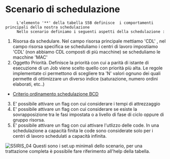 
# Scenario di schedulazione
         L'elemento '**' della tabella S5B definisce  i comportamenti principali della nostra schedulazione
         Nello scenario definiamo i seguenti aspetti della schedulazione : 
 1. Risorsa da schedulare. Nel campo risorsa principale mettiamo 'CDL' , nel campo risorsa specifica se scheduliamo i centri di lavoro impostiamo 'CDL' (non abbiamo CDL composti di più macchine) se scheduliamo le macchine 'MAC'
 2. Oggetto Priorità. Definisce la priorità con cui a parità di istante di esecuzione di un Job viene scelto quello con priorità più alta. Le regole implementate ci permettono di scegliere tra 'N'    valori     ognuno dei quali permette di ottimizzare un diverso indice (saturazione,  numero ordini elaborati, etc..)
- [Criterio ordinamento schedulazione BCD](Sorgenti/OG/V2/V2_CRORD)
3.  E' possibile attivare un flag con cui considerare i tempi di attrezzaggio
4.  E' possibile attivare un flag con cui considerare se esiste la sovrapposizione tra le fasi impostata o a livello di fase di ciclo oppure di gruppo risorsa.
5.  E' possibile attivare un flag con cui attivare l'utlizzo delle code. In una schedulazione a capacità finita le code sono considerate solo per i centri di lavoro schedulati a capacità infinita.


![S5IRIS_04](http://localhost:3000/immagini/S5IRIS_T03/S5IRIS_04.png)
Questi sono i set.up minimali dello scenario, per una trattazione completa è possibile fare riferimento all'help della tabella.







